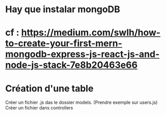 # Hay que instalar mongoDB 
# cf : https://medium.com/swlh/how-to-create-your-first-mern-mongodb-express-js-react-js-and-node-js-stack-7e8b20463e66

# Création d'une table
Créer un fichier .js das le dossier models. (Prendre exemple sur users.js)
Créer un fichier dans controllers
